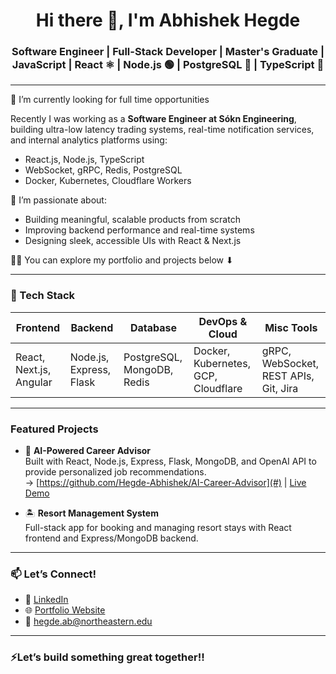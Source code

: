 <h1 align="center">Hi there 👋, I'm Abhishek Hegde</h1>
<h3 align="center">Software Engineer | Full-Stack Developer | Master's Graduate | JavaScript | React ⚛️ | Node.js 🟢 | PostgreSQL 🐘 | TypeScript 💙</h3>

---

🔭 I’m currently looking for full time opportunities 

Recently I was working as a **Software Engineer at Sókn Engineering**, building ultra-low latency trading systems, real-time notification services, and internal analytics platforms using:
- React.js, Node.js, TypeScript
- WebSocket, gRPC, Redis, PostgreSQL
- Docker, Kubernetes, Cloudflare Workers

🌱 I’m passionate about:
- Building meaningful, scalable products from scratch
- Improving backend performance and real-time systems
- Designing sleek, accessible UIs with React & Next.js

👨‍💻 You can explore my portfolio and projects below ⬇

---

### 🧰 Tech Stack

| Frontend     | Backend        | Database       | DevOps & Cloud     | Misc Tools         |
|--------------|----------------|----------------|--------------------|--------------------|
| React, Next.js, Angular | Node.js, Express, Flask | PostgreSQL, MongoDB, Redis | Docker, Kubernetes, GCP, Cloudflare | gRPC, WebSocket, REST APIs, Git, Jira |

---

###  Featured Projects

- 🧠 **AI-Powered Career Advisor**  
  Built with React, Node.js, Express, Flask, MongoDB, and OpenAI API to provide personalized job recommendations.  
  → [https://github.com/Hegde-Abhishek/AI-Career-Advisor](#) | [Live Demo](#)

- 🏝️ **Resort Management System**  
  Full-stack app for booking and managing resort stays with React frontend and Express/MongoDB backend.  

  
---

### 📫 Let’s Connect!
- 💼 [LinkedIn](https://www.linkedin.com/in/your-profile)
- 🌐 [Portfolio Website](#)
- 📩 hegde.ab@northeastern.edu

---

### ⚡Let’s build something great together!!

